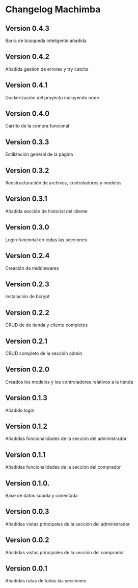 # Changelog Machimba

## Version 0.4.3
Barra de búsqueda inteligente añadida

## Version 0.4.2
Añadida gestión de errores y try catchs

## Version 0.4.1
Dockerización del proyecto incluyendo node

## Version 0.4.0
Carrito de la compra funcional

## Version 0.3.3
Estilización general de la página

## Version 0.3.2
Reestructuración de archivos, controladores y modelos

## Version 0.3.1
Añadida sección de historial del cliente

## Version 0.3.0
Login funcional en todas las secciones

## Version 0.2.4
Creación de middlewares

## Version 0.2.3
Instalación de bcrypt

## Version 0.2.2
CRUD de de tienda y cliente completos

## Version 0.2.1
CRUD completo de la sección admin

## Version 0.2.0
Creados los modelos y los controladores relativos a la tienda

## Version 0.1.3
Añadido login

## Version 0.1.2
Añadidas funcionalidades de la sección del administrador

## Version 0.1.1
Añadidas funcionalidades de la sección del comprador 

## Version 0.1.0. 
Base de datos subida y conectada 

## Version 0.0.3
Añadidas vistas principales de la sección del administrador

## Version 0.0.2
Añadidas vistas principales de la sección del comprador

## Version 0.0.1
Añadidas rutas de todas las secciones
